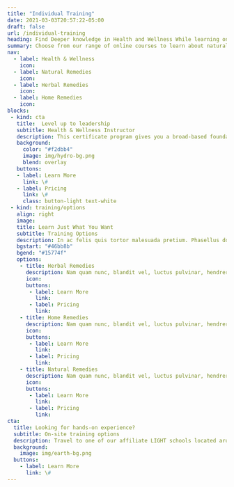 ```yaml
---
title: "Individual Training"
date: 2021-03-03T20:57:22-05:00
draft: false
url: /individual-training
heading: Find Deeper knowledge in Health and Wellness While learning online
summary: Choose from our range of online courses to learn about natural remedies, a healthy lifestyle, beating back disease, and community health education all with personalized guidance.
nav: 
  - label: Health & Wellness
    icon: 
  - label: Natural Remedies
    icon: 
  - label: Herbal Remedies
    icon: 
  - label: Home Remedies
    icon: 
blocks:
 - kind: cta
   title:  Level up to leadership 
   subtitle: Health & Wellness Instructor 
   description: This certificate program gives you a broad-based foundational knowledge of practical herbal applications for both personal and family purposes.
   background:
     color: "#f2dbb4"
     image: img/hydro-bg.png
     blend: overlay
   buttons:
   - label: Learn More
     link: \#
   - label: Pricing
     link: \#
     class: button-light text-white
 - kind: training/options
   align: right
   image: 
   title: Learn Just What You Want
   subtitle: Training Options
   description: In ac felis quis tortor malesuada pretium. Phasellus dolor. In turpis. Pellentesque et malesuada fames ac turpis egestas. 
   bgstart: "#46bb8b"
   bgend: "#15774f"
   options: 
    - title: Herbal Remedies
      description: Nam quam nunc, blandit vel, luctus pulvinar, hendrerit id, lorem. Maecenas ullamcorper, dui et placerat feugiat, eros pede varius nisi, nunc et lorem.
      icon: 
      buttons:
       - label: Learn More
         link:  
       - label: Pricing
         link:  
    - title: Home Remedies 
      description: Nam quam nunc, blandit vel, luctus pulvinar, hendrerit id, lorem. Maecenas ullamcorper, dui et placerat feugiat, eros pede varius nisi, nunc et lorem.
      icon: 
      buttons:
       - label: Learn More
         link:  
       - label: Pricing
         link:  
    - title: Natural Remedies
      description: Nam quam nunc, blandit vel, luctus pulvinar, hendrerit id, lorem. Maecenas pede varius nisi, nunc et lorem.
      icon: 
      buttons:
       - label: Learn More
         link:  
       - label: Pricing
         link:  
cta:
  title: Looking for hands-on experience?
  subtitle: On-site training options
  description: Travel to one of our affiliate LIGHT schools located around the world for an in-person and hands-on experience to receive your certification.
  background: 
    image: img/earth-bg.png
  buttons: 
    - label: Learn More
      link: \#
---
```

